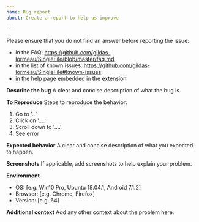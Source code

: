 ```yaml
---
name: Bug report
about: Create a report to help us improve

---
```


Please ensure that you do not find an answer before reporting the issue:
 - in the FAQ: https://github.com/gildas-lormeau/SingleFile/blob/master/faq.md
 - in the list of known issues: https://github.com/gildas-lormeau/SingleFile#known-issues
 - in the help page embedded in the extension

**Describe the bug**
A clear and concise description of what the bug is.

**To Reproduce**
Steps to reproduce the behavior:
1. Go to '...'
2. Click on '....'
3. Scroll down to '....'
4. See error

**Expected behavior**
A clear and concise description of what you expected to happen.

**Screenshots**
If applicable, add screenshots to help explain your problem.

**Environment**
 - OS: [e.g. Win10 Pro, Ubuntu 18.04.1, Android 7.1.2]
 - Browser: [e.g. Chrome, Firefox]
 - Version: [e.g. 64]

**Additional context**
Add any other context about the problem here.
